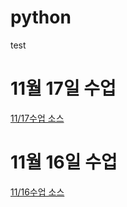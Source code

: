 # python
test
# 11월 17일 수업

[11/17수업 소스](day1117/1-07Class_0.ipynb)


# 11월 16일 수업
[11/16수업 소스](day1117/1-06Function.ipynb)
